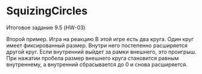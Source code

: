 # SquizingCircles
Итоговое задание 9.5 (HW-03)

Второй пример. Игра на реакцию
В этой игре есть два круга. Один круг имеет фиксированный размер. Внутри него постепенно расширяется другой круг.
Если внутренний выйдет за рамки внешнего, это проигрыш. При нажатии пробела размер внешнего круга становится равным внутреннему, а внутренний сбрасывается до 0 и снова расширяется.

